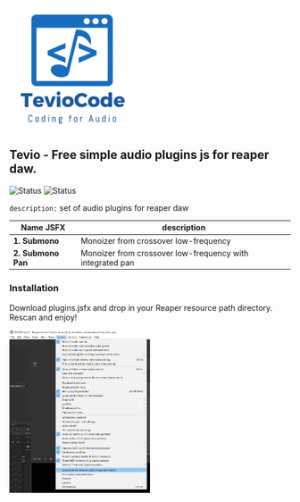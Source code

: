 ![](images/logo_teviocode_smally.png)
## Tevio - Free simple audio plugins js for reaper daw.
![Status](https://img.shields.io/badge/Status-Work%20in%20progress-green) ![Status](https://img.shields.io/badge/version-1.0-blue)

`description:` set of audio plugins for reaper daw



| Name JSFX |         description            |
| ------------- | ------------------------------ |
| **1. Submono**      | Monoizer from crossover low-frequency |
| **2. Submono Pan**   | Monoizer from crossover low-frequency with integrated pan |


### Installation
Download plugins.jsfx and drop in your Reaper resource path directory.
Rescan and enjoy!

<img src="images/reaper%20resource%20path.png" width="50%" height="50%">
